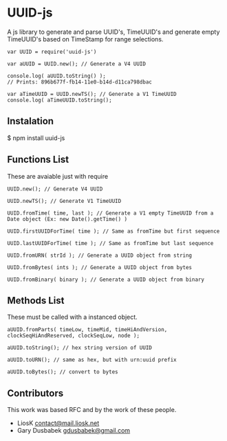 # UUID-js

  A js library to generate and parse UUID's, TimeUUID's and generate empty TimeUUID's based on TimeStamp for range selections.

    var UUID = require('uuid-js')

    var aUUID = UUID.new(); // Generate a V4 UUID

    console.log( aUUID.toString() );
    // Prints: 896b677f-fb14-11e0-b14d-d11ca798dbac

    var aTimeUUID = UUID.newTS(); // Generate a V1 TimeUUID
    console.log( aTimeUUID.toString();

## Instalation

  $ npm install uuid-js

## Functions List

  These are avaiable just with require

    UUID.new(); // Generate V4 UUID

    UUID.newTS(); // Generate V1 TimeUUID

    UUID.fromTime( time, last ); // Generate a V1 empty TimeUUID from a Date object (Ex: new Date().getTime() ) 

    UUID.firstUUIDForTime( time ); // Same as fromTime but first sequence

    UUID.lastUUIDForTime( time ); // Same as fromTime but last sequence

    UUID.fromURN( strId ); // Generate a UUID object from string

    UUID.fromBytes( ints ); // Generate a UUID object from bytes

    UUID.fromBinary( binary ); // Generate a UUID object from binary

## Methods List

  These must be called with a instanced object.

    aUUID.fromParts( timeLow, timeMid, timeHiAndVersion, clockSeqHiAndReserved, clockSeqLow, node );

    aUUID.toString(); // hex string version of UUID

    aUUID.toURN(); // same as hex, but with urn:uuid prefix

    aUUID.toBytes(); // convert to bytes
  
## Contributors

  This work was based RFC and by the work of these people.

  * LiosK <contact@mail.liosk.net>
  * Gary Dusbabek <gdusbabek@gmail.com>
